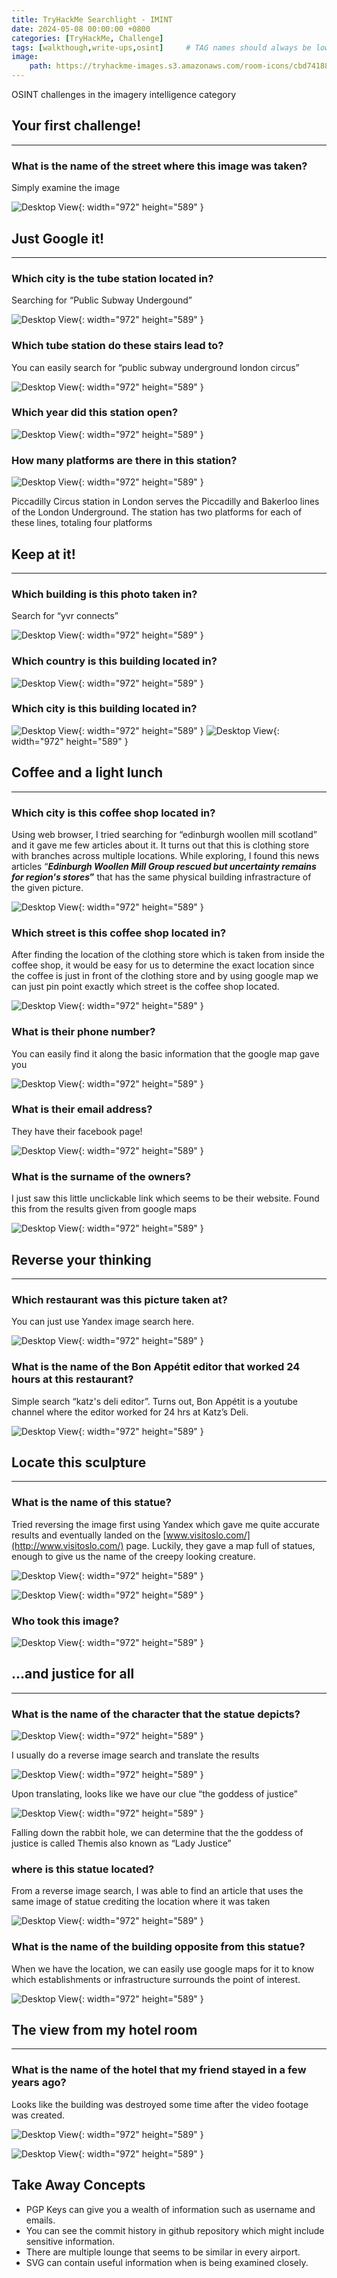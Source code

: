 ```yaml
---
title: TryHackMe Searchlight - IMINT
date: 2024-05-08 00:00:00 +0800
categories: [TryHackMe, Challenge]
tags: [walkthough,write-ups,osint]     # TAG names should always be lowercase
image:
    path: https://tryhackme-images.s3.amazonaws.com/room-icons/cbd741886fe1f0902d60525c81378eab.png
---
```


OSINT challenges in the imagery intelligence category

## **Your first challenge!**
---
### **What is the name of the street where this image was taken?**

Simply examine the image

![Desktop View](/assets/images/searchlight/streetname.png){: width="972" height="589" }

## **Just Google it!**
---
### **Which city is the tube station located in?**

Searching for “Public Subway Undergound”

![Desktop View](/assets/images/searchlight/subway.png){: width="972" height="589" }

### **Which tube station do these stairs lead to?**

You can easily search for “public subway underground london circus”

![Desktop View](/assets/images/searchlight/stairs.png){: width="972" height="589" }

### **Which year did this station open?**

![Desktop View](/assets/images/searchlight/year.png){: width="972" height="589" }

### **How many platforms are there in this station?**

![Desktop View](/assets/images/searchlight/platforms.png){: width="972" height="589" }

Piccadilly Circus station in London serves the Piccadilly and Bakerloo lines of the London Underground. The station has two platforms for each of these lines, totaling four platforms

## **Keep at it!**
---
### **Which building is this photo taken in?**

Search for “yvr connects”

![Desktop View](/assets/images/searchlight/building.png){: width="972" height="589" }

### **Which country is this building located in?**

![Desktop View](/assets/images/searchlight/country.png){: width="972" height="589" }

### **Which city is this building located in?**

![Desktop View](/assets/images/searchlight/city1.png){: width="972" height="589" }
![Desktop View](/assets/images/searchlight/city2.png){: width="972" height="589" }

## **Coffee and a light lunch**
---
### **Which city is this coffee shop located in?**

Using web browser, I tried searching for “edinburgh woollen mill scotland” and it gave me few articles about it. It turns out that this is clothing store with branches across multiple locations. While exploring, I found this news articles “***Edinburgh Woollen Mill Group rescued but uncertainty remains for region's stores*”** that has the same physical building infrastracture of the given picture.

![Desktop View](/assets/images/searchlight/coffeecity.png){: width="972" height="589" }

### **Which street is this coffee shop located in?**

After finding the location of the clothing store which is taken from inside the coffee shop, it would be easy for us to determine the exact location since the coffee is just in front of the clothing store and by using google map we can just pin point exactly which street is the coffee shop located.

![Desktop View](/assets/images/searchlight/pinpoint.png){: width="972" height="589" }

### **What is their phone number?**

You can easily find it along the basic information that the google map gave you

![Desktop View](/assets/images/searchlight/phone.png){: width="972" height="589" }

### **What is their email address?**

They have their facebook page!

![Desktop View](/assets/images/searchlight/email.png){: width="972" height="589" }

### **What is the surname of the owners?**

I just saw this little unclickable link which seems to be their website. Found this from the results given from google maps

![Desktop View](/assets/images/searchlight/owner.png){: width="972" height="589" }

## **Reverse your thinking**
---
### **Which restaurant was this picture taken at?**

You can just use Yandex image search here.

![Desktop View](/assets/images/searchlight/resto.png){: width="972" height="589" }


### **What is the name of the Bon Appétit editor that worked 24 hours at this restaurant?**

Simple search “katz's deli editor”. Turns out, Bon Appétit is a youtube channel where the editor worked for 24 hrs at Katz’s Deli.

![Desktop View](/assets/images/searchlight/youtube.png){: width="972" height="589" }

## **Locate this sculpture**
---
### **What is the name of this statue?**

Tried reversing the image first using Yandex which gave me quite accurate results and eventually landed on the [www.visitoslo.com/](http://www.visitoslo.com/) page. Luckily, they gave a map full of statues, enough to give us the name of the creepy looking creature.

![Desktop View](/assets/images/searchlight/visitoslo.png){: width="972" height="589" }

![Desktop View](/assets/images/searchlight/rudolph.png){: width="972" height="589" }

### **Who took this image?**

![Desktop View](/assets/images/searchlight/photographer.png){: width="972" height="589" }

## **...and justice for all**
---
### **What is the name of the character that the statue depicts?**

![Desktop View](/assets/images/searchlight/statue1.png){: width="972" height="589" }

I usually do a reverse image search and translate the results

![Desktop View](/assets/images/searchlight/translate.png){: width="972" height="589" }

Upon translating, looks like we have our clue “the goddess of justice”

![Desktop View](/assets/images/searchlight/ladyjustice.png){: width="972" height="589" }

Falling down the rabbit hole, we can determine that the the goddess of justice is called Themis also known as “Lady Justice”

### **where is this statue located?**

From a reverse image search, I was able to find an article that uses the same image of statue crediting the location where it was taken

![Desktop View](/assets/images/searchlight/credit.png){: width="972" height="589" }

### **What is the name of the building opposite from this statue?**

When we have the location, we can easily use google maps for it to know which establishments or infrastructure surrounds the point of interest.

![Desktop View](/assets/images/searchlight/statue_building.png){: width="972" height="589" }


## **The view from my hotel room**
---
### **What is the name of the hotel that my friend stayed in a few years ago?**

Looks like the building was destroyed some time after the video footage was created.

![Desktop View](/assets/images/searchlight/hotel1.png){: width="972" height="589" }

![Desktop View](/assets/images/searchlight/hotel2.png){: width="972" height="589" }


## **Take Away Concepts**
- PGP Keys can give you a wealth of information such as username and emails.
- You can see the commit history in github repository which might include sensitive information.
- There are multiple lounge that seems to be similar in every airport.
- SVG can contain useful information when is being examined closely.